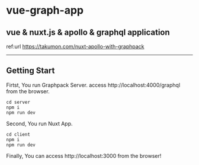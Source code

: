# vue-graph-app
vue &amp; nuxt.js &amp; apollo &amp; graphql application
---
ref:url
https://takumon.com/nuxt-apollo-with-graphpack

---

Getting Start
---
Firtst, You run Graphpack Server.
access http://localhost:4000/graphql from the browser.
```
cd server
npm i
npm run dev
```
Second, You run Nuxt App.
```
cd client
npm i 
npm run dev
```
Finally, You can access http://localhost:3000 from the browser!
